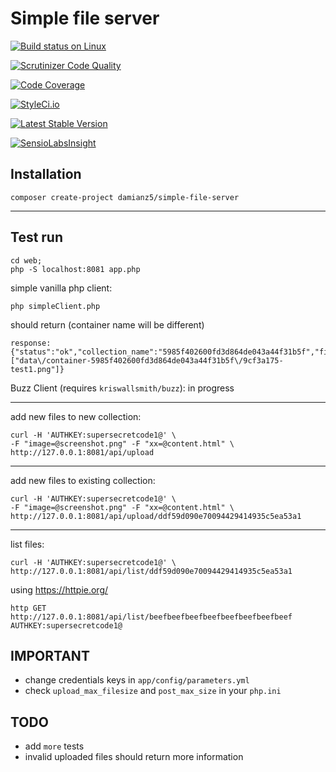 # Simple file server

[![Build status on Linux](https://travis-ci.org/damianz5/simple_file_server.svg?branch=master)](http://travis-ci.org/damianz5/simple_file_server)

[![Scrutinizer Code Quality](https://scrutinizer-ci.com/g/damianz5/simple_file_server/badges/quality-score.png?b=master)](https://scrutinizer-ci.com/g/damianz5/simple_file_server/?branch=master)

[![Code Coverage](https://scrutinizer-ci.com/g/damianz5/simple_file_server/badges/coverage.png?b=master)](https://scrutinizer-ci.com/g/damianz5/simple_file_server/?branch=master)

[![StyleCi.io](https://styleci.io/repos/78035427/shield?style=plastic&branch=master)](https://styleci.io/repos/78035427)

[![Latest Stable Version](https://poser.pugx.org/damianz5/simple-file-server/v/stable.png)](https://packagist.org/packages/damianz5/simple-file-server)

[![SensioLabsInsight](https://insight.sensiolabs.com/projects/8dff597a-369f-4ec8-8ac4-787f5feb3f05/big.png)](https://insight.sensiolabs.com/projects/8dff597a-369f-4ec8-8ac4-787f5feb3f05)

Installation
------------
```
composer create-project damianz5/simple-file-server
```
___


Test run
------------

```
cd web;
php -S localhost:8081 app.php
```

simple vanilla php client:
```
php simpleClient.php
```
should return (container name will be different)
```
response: {"status":"ok","collection_name":"5985f402600fd3d864de043a44f31b5f","files":["data\/container-5985f402600fd3d864de043a44f31b5f\/9cf3a175-test1.png"]}
```

Buzz Client (requires `kriswallsmith/buzz`):
in progress

___
add new files to new collection:
```
curl -H 'AUTHKEY:supersecretcode1@' \
-F "image=@screenshot.png" -F "xx=@content.html" \
http://127.0.0.1:8081/api/upload
```

___
add new files to existing collection:
```
curl -H 'AUTHKEY:supersecretcode1@' \
-F "image=@screenshot.png" -F "xx=@content.html" \
http://127.0.0.1:8081/api/upload/ddf59d090e70094429414935c5ea53a1
```

___

list files:

```
curl -H 'AUTHKEY:supersecretcode1@' \
http://127.0.0.1:8081/api/list/ddf59d090e70094429414935c5ea53a1
```

using https://httpie.org/
```
http GET http://127.0.0.1:8081/api/list/beefbeefbeefbeefbeefbeefbeefbeef AUTHKEY:supersecretcode1@
```

IMPORTANT
------------
 - change credentials keys in `app/config/parameters.yml`
 - check `upload_max_filesize` and `post_max_size` in your `php.ini`

TODO
------------
 - add `more` tests
 - invalid uploaded files should return more information
